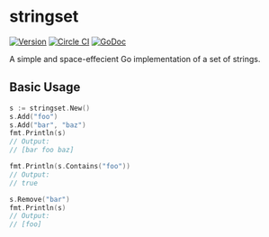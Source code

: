 # stringset

[![Version](https://img.shields.io/badge/version-2.1.0-5272B4.svg)](https://github.com/albrow/stringset/releases)
[![Circle CI](https://img.shields.io/circleci/project/albrow/stringset/master.svg)](https://circleci.com/gh/albrow/stringset/tree/master)
[![GoDoc](https://godoc.org/github.com/albrow/stringset?status.svg)](https://godoc.org/github.com/albrow/stringset)

A simple and space-effecient Go implementation of a set of strings.

## Basic Usage

```go
s := stringset.New()
s.Add("foo")
s.Add("bar", "baz")
fmt.Println(s)
// Output:
// [bar foo baz]

fmt.Println(s.Contains("foo"))
// Output:
// true

s.Remove("bar")
fmt.Println(s)
// Output:
// [foo]
```
